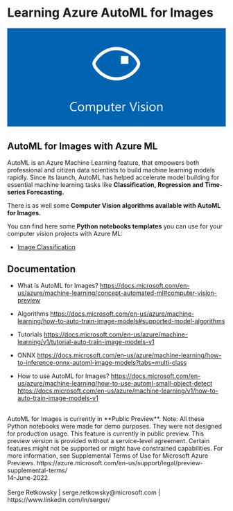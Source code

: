 # Learning Azure AutoML for Images

<img src="computer_vision_banner.png">

## AutoML for Images with Azure ML
AutoML is an Azure Machine Learning feature, that empowers both professional and citizen data scientists to build machine learning models rapidly. Since its launch, AutoML has helped accelerate model building for essential machine learning tasks like **Classification, Regression and Time-series Forecasting.**

There is as well some **Computer Vision algorithms available with AutoML for Images.**

You can find here some **Python notebooks templates** you can use for your computer vision projects with Azure ML:
- [Image Classification](https://github.com/retkowsky/Azure_AutoMLforImages_Learn/tree/main/Image_Classification)

## Documentation

- What is AutoML for Images?
https://docs.microsoft.com/en-us/azure/machine-learning/concept-automated-ml#computer-vision-preview

- Algorithms
https://docs.microsoft.com/en-us/azure/machine-learning/how-to-auto-train-image-models#supported-model-algorithms

- Tutorials
https://docs.microsoft.com/en-us/azure/machine-learning/v1/tutorial-auto-train-image-models-v1

- ONNX
https://docs.microsoft.com/en-us/azure/machine-learning/how-to-inference-onnx-automl-image-models?tabs=multi-class

- How to use AutoML for Images?
https://docs.microsoft.com/en-us/azure/machine-learning/how-to-use-automl-small-object-detect
https://docs.microsoft.com/en-us/azure/machine-learning/v1/how-to-auto-train-image-models-v1

<br>
AutoML for Images is currently in **Public Preview**. 
Note: All these Python notebooks were made for demo purposes. They were not designed for production usage.
This feature is currently in public preview. This preview version is provided without a service-level agreement. Certain features might not be supported or might have constrained capabilities. For more information, see Supplemental Terms of Use for Microsoft Azure Previews.
https://azure.microsoft.com/en-us/support/legal/preview-supplemental-terms/

<br>
14-June-2022<br><br>
Serge Retkowsky | serge.retkowsky@microsoft.com | https://www.linkedin.com/in/serger/
<br>
